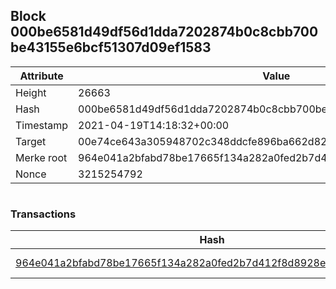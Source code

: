 ## Block 000be6581d49df56d1dda7202874b0c8cbb700be43155e6bcf51307d09ef1583

Attribute | Value
--- | ---
Height | 26663
Hash | 000be6581d49df56d1dda7202874b0c8cbb700be43155e6bcf51307d09ef1583
Timestamp | 2021-04-19T14:18:32+00:00
Target | 00e74ce643a305948702c348ddcfe896ba662d82c1a228faf4ad12250f07334e
Merke root | 964e041a2bfabd78be17665f134a282a0fed2b7d412f8d8928e34010da860018
Nonce | 3215254792

```

```

### Transactions

Hash | Amount
--- | ---
[964e041a2bfabd78be17665f134a282a0fed2b7d412f8d8928e34010da860018](964e041a2bfabd78be17665f134a282a0fed2b7d412f8d8928e34010da860018.md) | 10.00000000 SKEPTI 
